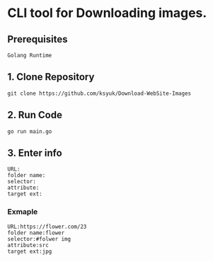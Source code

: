 # CLI tool for Downloading images.

## Prerequisites
```
Golang Runtime
```

## 1. Clone Repository
```
git clone https://github.com/ksyuk/Download-WebSite-Images
```

## 2. Run Code
```
go run main.go
```

## 3. Enter info
```
URL:
folder name:
selector:
attribute:
target ext: 
```

### Exmaple
```
URL:https://flower.com/23
folder name:flower
selector:#folwer img
attribute:src
target ext:jpg
```